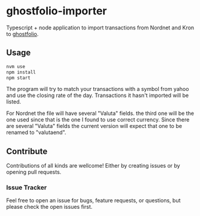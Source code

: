 # ghostfolio-importer
 Typescript + node application to import transactions from Nordnet and Kron to [ghostfolio](https://ghostfol.io).

## Usage

```bash
nvm use
npm install
npm start
```

The program will try to match your transactions with a symbol from yahoo and use the closing rate of the day. Transactions it hasn't imported will be listed.

For Nordnet the file will have several "Valuta" fields. the third one will be the one used since that is the one I found to use correct currency. Since there are several "Valuta" fields the current version will expect that one to be renamed to "valutaend".

## Contribute

Contributions of all kinds are wellcome! Either by creating issues or by opening pull requests.

### Issue Tracker
Feel free to open an issue for bugs, feature requests, or questions, but please check the open issues first.
